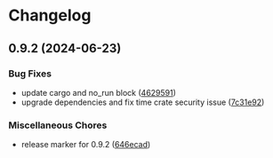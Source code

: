 # Changelog

## 0.9.2 (2024-06-23)


### Bug Fixes

* update cargo and no_run block ([4629591](https://github.com/luizfonseca/acme-v2/commit/462959133218bdb690722d9ed47e98df29f7ccfc))
* upgrade dependencies and fix time crate security issue ([7c31e92](https://github.com/luizfonseca/acme-v2/commit/7c31e92a8512649bc63332f58039cf70f74db1c4))


### Miscellaneous Chores

* release marker for 0.9.2 ([646ecad](https://github.com/luizfonseca/acme-v2/commit/646ecada14d00b28ccb3de98948f732028139141))
